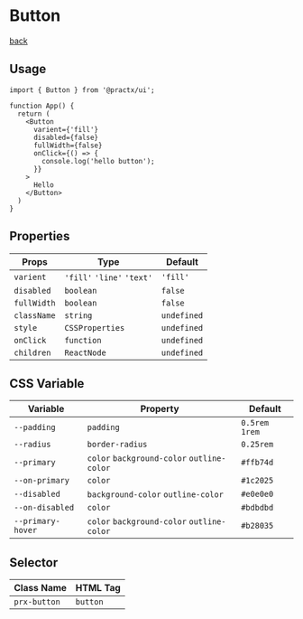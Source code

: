 # Button
[back](./index.md)

## Usage
```tsx
import { Button } from '@practx/ui';

function App() {
  return (
    <Button
      varient={'fill'}
      disabled={false}
      fullWidth={false}
      onClick={() => {
        console.log('hello button');
      }}
    >
      Hello
    </Button>
  )
}
```

## Properties
| Props       | Type                       | Default     |
|-------------|----------------------------|-------------|
| `varient`   | `'fill'` `'line'` `'text'` | `'fill'`    |
| `disabled`  | `boolean`                  | `false`     |
| `fullWidth` | `boolean`                  | `false`     |
| `className` | `string`                   | `undefined` |
| `style`     | `CSSProperties`            | `undefined` |
| `onClick`   | `function`                 | `undefined` |
| `children`  | `ReactNode`                | `undefined` |

## CSS Variable
| Variable          | Property                                   | Default       |
|-------------------|--------------------------------------------|---------------|
| `--padding`       | `padding`                                  | `0.5rem 1rem` |
| `--radius`        | `border-radius`                            | `0.25rem`     |
| `--primary`       | `color` `background-color` `outline-color` | `#ffb74d`     |
| `--on-primary`    | `color`                                    | `#1c2025`     |
| `--disabled`      | `background-color` `outline-color`         | `#e0e0e0`     |
| `--on-disabled`   | `color`                                    | `#bdbdbd`     |
| `--primary-hover` | `color` `background-color` `outline-color` | `#b28035`     |

## Selector
| Class Name   | HTML Tag |
|--------------|----------|
| `prx-button` | `button` |
